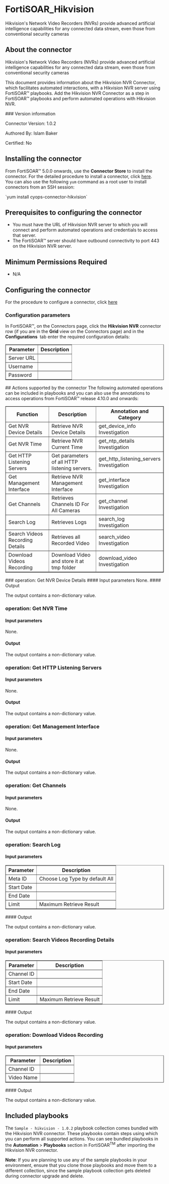 # FortiSOAR_Hikvision
Hikvision's Network Video Recorders (NVRs) provide advanced artificial intelligence capabilities for any connected data stream, even those from conventional security cameras
## About the connector
Hikvision's Network Video Recorders (NVRs) provide advanced artificial intelligence capabilities for any connected data stream, even those from conventional security cameras
<p>This document provides information about the Hikvision NVR Connector, which facilitates automated interactions, with a Hikvision NVR server using FortiSOAR&trade; playbooks. Add the Hikvision NVR Connector as a step in FortiSOAR&trade; playbooks and perform automated operations with Hikvision NVR.</p>
### Version information

Connector Version: 1.0.2


Authored By: Islam Baker

Certified: No
## Installing the connector
<p>From FortiSOAR&trade; 5.0.0 onwards, use the <strong>Connector Store</strong> to install the connector. For the detailed procedure to install a connector, click <a href="https://docs.fortinet.com/document/fortisoar/0.0.0/installing-a-connector/1/installing-a-connector" target="_top">here</a>.<br>You can also use the following <code>yum</code> command as a root user to install connectors from an SSH session:</p>
`yum install cyops-connector-hikvision`

## Prerequisites to configuring the connector
- You must have the URL of Hikvision NVR server to which you will connect and perform automated operations and credentials to access that server.
- The FortiSOAR&trade; server should have outbound connectivity to port 443 on the Hikvision NVR server.

## Minimum Permissions Required
- N/A

## Configuring the connector
For the procedure to configure a connector, click [here](https://docs.fortinet.com/document/fortisoar/0.0.0/configuring-a-connector/1/configuring-a-connector)
### Configuration parameters
<p>In FortiSOAR&trade;, on the Connectors page, click the <strong>Hikvision NVR</strong> connector row (if you are in the <strong>Grid</strong> view on the Connectors page) and in the <strong>Configurations&nbsp;</strong> tab enter the required configuration details:&nbsp;</p>
<table border=1><thead><tr><th>Parameter<br></th><th>Description<br></th></tr></thead><tbody><tr><td>Server URL<br></td><td><br>
<tr><td>Username<br></td><td><br>
<tr><td>Password<br></td><td><br>
</tbody></table>
## Actions supported by the connector
The following automated operations can be included in playbooks and you can also use the annotations to access operations from FortiSOAR&trade; release 4.10.0 and onwards:
<table border=1><thead><tr><th>Function<br></th><th>Description<br></th><th>Annotation and Category<br></th></tr></thead><tbody><tr><td>Get NVR Device Details <br></td><td>Retrieve NVR Device Details <br></td><td>get_device_info <br/>Investigation<br></td></tr>
<tr><td>Get NVR Time <br></td><td>Retrieve NVR Current Time<br></td><td>get_ntp_details <br/>Investigation<br></td></tr>
<tr><td>Get HTTP Listening Servers<br></td><td>Get parameters of all HTTP listening servers.<br></td><td>get_http_listening_servers <br/>Investigation<br></td></tr>
<tr><td>Get Management Interface<br></td><td>Retrieve NVR Management Interface<br></td><td>get_interface <br/>Investigation<br></td></tr>
<tr><td>Get Channels<br></td><td>Retrieves Channels ID For All Cameras<br></td><td>get_channel <br/>Investigation<br></td></tr>
<tr><td>Search Log<br></td><td>Retrieves Logs<br></td><td>search_log <br/>Investigation<br></td></tr>
<tr><td>Search Videos Recording Details<br></td><td>Retrieves all Recorded Video<br></td><td>search_video <br/>Investigation<br></td></tr>
<tr><td>Download Videos Recording<br></td><td>Download Video and store it at tmp folder<br></td><td>download_video <br/>Investigation<br></td></tr>
</tbody></table>
### operation: Get NVR Device Details 
#### Input parameters
None.
#### Output

 The output contains a non-dictionary value.
### operation: Get NVR Time 
#### Input parameters
None.
#### Output

 The output contains a non-dictionary value.
### operation: Get HTTP Listening Servers
#### Input parameters
None.
#### Output

 The output contains a non-dictionary value.
### operation: Get Management Interface
#### Input parameters
None.
#### Output

 The output contains a non-dictionary value.
### operation: Get Channels
#### Input parameters
None.
#### Output

 The output contains a non-dictionary value.
### operation: Search Log
#### Input parameters
<table border=1><thead><tr><th>Parameter<br></th><th>Description<br></th></tr></thead><tbody><tr><td>Meta ID<br></td><td>Choose Log Type by default All<br>
</td></tr><tr><td>Start Date<br></td><td><br>
</td></tr><tr><td>End Date<br></td><td><br>
</td></tr><tr><td>Limit<br></td><td>Maximum Retrieve Result<br>
</td></tr></tbody></table>
#### Output

 The output contains a non-dictionary value.
### operation: Search Videos Recording Details
#### Input parameters
<table border=1><thead><tr><th>Parameter<br></th><th>Description<br></th></tr></thead><tbody><tr><td>Channel ID<br></td><td><br>
</td></tr><tr><td>Start Date<br></td><td><br>
</td></tr><tr><td>End Date<br></td><td><br>
</td></tr><tr><td>Limit<br></td><td>Maximum Retrieve Result<br>
</td></tr></tbody></table>
#### Output

 The output contains a non-dictionary value.
### operation: Download Videos Recording
#### Input parameters
<table border=1><thead><tr><th>Parameter<br></th><th>Description<br></th></tr></thead><tbody><tr><td>Channel ID<br></td><td><br>
</td></tr><tr><td>Video Name<br></td><td><br>
</td></tr></tbody></table>
#### Output

 The output contains a non-dictionary value.
## Included playbooks
The `Sample - hikvision - 1.0.2` playbook collection comes bundled with the Hikvision NVR connector. These playbooks contain steps using which you can perform all supported actions. You can see bundled playbooks in the **Automation** > **Playbooks** section in FortiSOAR<sup>TM</sup> after importing the Hikvision NVR connector.


**Note**: If you are planning to use any of the sample playbooks in your environment, ensure that you clone those playbooks and move them to a different collection, since the sample playbook collection gets deleted during connector upgrade and delete.

